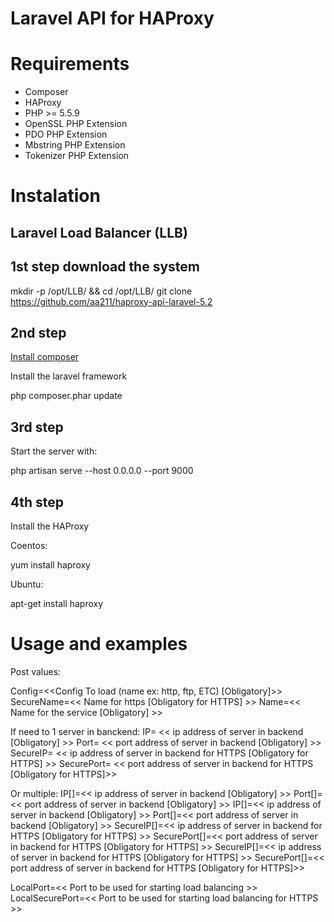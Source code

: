 # Laravel API for HAProxy

# Requirements 

* Composer
* HAProxy
* PHP >= 5.5.9
* OpenSSL PHP Extension
* PDO PHP Extension
* Mbstring PHP Extension
* Tokenizer PHP Extension

# Instalation

## Laravel Load Balancer (LLB)

## 1st step download the system

  mkdir -p /opt/LLB/ && cd /opt/LLB/
  git clone https://github.com/aa211/haproxy-api-laravel-5.2

## 2nd step 

[Install composer](https://getcomposer.org/download/)

  Install the laravel framework
  
  php composer.phar update

## 3rd step

Start the server with:
  
  php artisan serve --host 0.0.0.0 --port 9000
  
## 4th step

Install the HAProxy

Coentos:
  
  yum install haproxy

Ubuntu:

  apt-get install haproxy
  
# Usage and examples

  Post values:
  
  Config=<<Config To load (name ex: http, ftp, ETC) [Obligatory]>>
  SecureName=<< Name for https [Obligatory for HTTPS] >>
  Name=<< Name for the service [Obligatory] >>
  
  If need to 1 server in banckend:
  IP= << ip address of server in backend [Obligatory] >>
  Port= << port address of server in backend [Obligatory] >>
  SecureIP= << ip address of server in backend for HTTPS [Obligatory for HTTPS] >>
  SecurePort= << port address of server in backend for HTTPS [Obligatory for HTTPS]>>
  
  Or multiple:
  IP[]=<< ip address of server in backend [Obligatory] >>
  Port[]=<< port address of server in backend [Obligatory] >>
  IP[]=<< ip address of server in backend [Obligatory] >>
  Port[]=<< port address of server in backend [Obligatory] >>
  SecureIP[]=<< ip address of server in backend for HTTPS [Obligatory for HTTPS] >>
  SecurePort[]=<< port address of server in backend for HTTPS [Obligatory for HTTPS] >>
  SecureIP[]=<< ip address of server in backend for HTTPS [Obligatory for HTTPS] >>
  SecurePort[]=<< port address of server in backend for HTTPS [Obligatory for HTTPS]>>
  
  
  LocalPort=<< Port to be used for starting load balancing >>
  LocalSecurePort=<< Port to be used for starting load balancing for HTTPS >>

